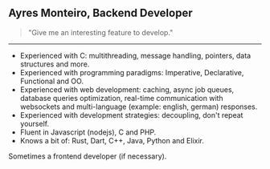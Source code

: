 ## Ayres Monteiro, Backend Developer

> "Give me an interesting feature to develop."

---

- Experienced with C: multithreading, message handling, pointers, data structures and more.
- Experienced with programming paradigms: Imperative, Declarative, Functional and OO.
- Experienced with web development: caching, async job queues, database queries optimization, real-time communication with websockets and multi-language (example: english, german) responses.
- Experienced with development strategies: decoupling, don't repeat yourself.
- Fluent in Javascript (nodejs), C and PHP.
- Knows a bit of: Rust, Dart, C++, Java, Python and Elixir.

Sometimes a frontend developer (if necessary).
